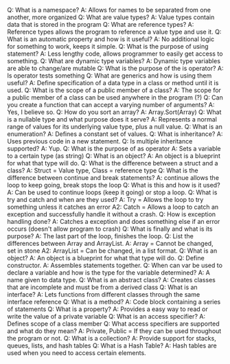 Q: What is a namespace?
A: Allows for names to be separated from one another, more organized
Q: What are value types?
A: Value types contain data that is stored in the program
Q: What are reference types?
A: Reference types allows the program to reference a value type and use it.
Q: What is an automatic property and how is it useful?
A: No additional logic for something to work, keeps it simple.
Q: What is the purpose of using statement?
A: Less lengthy code, allows programmer to easily get access to something.
Q: What are dynamic type variables?
A: Dynamic type variables are able to change/are mutable
Q: What is the purpose of the is operator?
A: Is operator tests something
Q: What are generics and how is using them useful?
A: Define specification of a data type in a class or method until it is used.
Q: What is the scope of a public member of a class?
A: The scope for a public member of a class can be used anywhere in the program (?)
Q: Can you create a function that can accept a varying number of arguments?
A: Yes, I believe so.
Q: How do you sort an array?
A: Array.Sort(Array)
Q: What is a nullable type and what purpose does it serve?
A: Represents a normal range of values for its underlying value type, plus a null value.
Q: What is an enumeration?
A: Defines a constant set of values.
Q: What is inheritance?
A: Uses previous code in a new statement.
Q: Is multiple inheritance supported?
A: Yup.
Q: What is the purpose of as operator
A: Sets a variable to a certain type (as string)
Q: What is an object?
A: An object is a blueprint for what that type will do.
Q: What is the difference between a struct and a class?
A: Struct = Value type, Class = reference type
Q: What is the difference between continue and break statements?
A: continue allows the loop to keep going, break stops the loop
Q: What is this and how is it used?
A: Can be used to continue loops (keep it going) or stop a loop.
Q: What is try and catch and when are they used?
A: Try = Allows the loop to try something unless it catches an error
A2: Catch = Allows a loop to catch an exception and successfully handle it without a crash.
Q: How is exception handling done?
A: Catches a exception and does something else if an error occurs (doesn't allow program to crash)
Q: What is finally and what is its purpose?
A: The last part of the loop, finishes the loop.
Q: List the differences between Array and ArrayList.
A: Array = Cannot be changed, set in stone
A2: ArrayList = Can be changed, in a list format.
Q: What is an object?
A: An object is a blueprint for what that type will do.
Q: Define constructor.
A: Assembles statements together.
Q: When can var be used to declare a variable and how is the type for the variable determined?
A: A name given to data type.
Q: What is an abstract class?
A: Creates classes that are incomplete and must be from a derived class
Q: What is an interface?
A: Lets functions from different classes through the same interface reference
Q: What is a method?
A: Code block containing a series of statements
Q: What is a property?
A: Provides a easy way to read or write the value of a private variable
Q: What is an access specifier?
A: Defines scope of a class member
Q: What access specifiers are supported and what do they mean?
A: Private, Public = If they can be used throughout the program or not.
Q: What is a collection?
A: Provide support for stacks, queues, lists, and hash tables
Q: What is a Hash Table?
A: Hash tables are used when you need to access certain elements.
